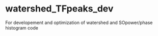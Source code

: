 # watershed_TFpeaks_dev
For developement and optimization of watershed and SOpower/phase histogram code
